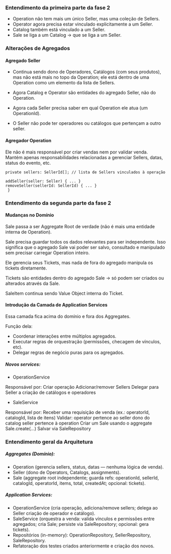 ### Entendimento da primeira parte da fase 2

- Operation não tem mais um único Seller, mas uma coleção de Sellers.
- Operator agora precisa estar vinculado explicitamente a um Seller.
- Catalog também está vinculado a um Seller.
- Sale se liga a um Catalog → que se liga a um Seller.

### Alterações de Agregados

#### Agregado Seller

- Continua sendo dono de Operadores, Catálogos (com seus produtos), mas não está mais no topo da Operation; ele está dentro de uma Operation como um elemento da lista de Sellers.

- Agora Catalog e Operator são entidades do agregado Seller, não do Operation.

- Agora cada Seller precisa saber em qual Operation ele atua (um OperationId).

- O Seller não pode ter operadores ou catálogos que pertençam a outro seller.

#### Agregador Operation

Ele não é mais responsável por criar vendas nem por validar venda.
Mantém apenas responsabilidades relacionadas a gerenciar Sellers, datas, status do evento, etc.

```class Operation {
private sellers: SellerId[]; // lista de Sellers vinculados à operação

addSeller(seller: Seller) { ... }
removeSeller(sellerId: SellerId) { ... }
 }
```

### Entendimento da segunda parte da fase 2

#### Mudanças no Domínio

Sale passa a ser Aggregate Root de verdade (não é mais uma entidade interna de Operation).

Sale precisa guardar todos os dados relevantes para ser independente. Isso significa que o agregado Sale vai poder ser salvo, consultado e manipulado sem precisar carregar Operation inteiro.

Ele gerencia seus Tickets, mas nada de fora do agregado manipula os tickets diretamente.

Tickets são entidades dentro do agregado Sale → só podem ser criados ou alterados através da Sale.

SaleItem continua sendo Value Object interna do Ticket.

#### Introdução da Camada de Application Services

Essa camada fica acima do domínio e fora dos Aggregates.

Função dela:

- Coordenar interações entre múltiplos agregados.
- Executar regras de orquestração (permissões, checagem de vínculos, etc).
- Delegar regras de negócio puras para os agregados.

##### Novos services:

- OperationService

Responsável por:
Criar operação
Adicionar/remover Sellers
Delegar para Seller a criação de catálogos e operadores

- SaleService

Responsável por:
Receber uma requisição de venda (ex.: operatorId, catalogId, lista de itens)
Validar:
operator pertence ao seller dono do catalog
seller pertence à operation
Criar um Sale usando o aggregate Sale.create(...)
Salvar via SaleRepository

### Entendimento geral da Arquitetura

##### Aggregates (Domínio):

- Operation (gerencia sellers, status, datas — nenhuma lógica de venda).
- Seller (dono de Operators, Catalogs, assignments).
- Sale (aggregate root independente; guarda refs: operationId, sellerId, catalogId, operatorId, items, total, createdAt; opcional: tickets).

##### Application Services:

- OperationService (cria operação, adiciona/remove sellers; delega ao Seller criação de operador e catálogo).
- SaleService (orquestra a venda: valida vínculos e permissões entre agregados; cria Sale; persiste via SaleRepository; opcional: gera tickets).
- Repositórios (in-memory): OperationRepository, SellerRepository, SaleRepository.
- Refatoração dos testes criados anteriormente e criação dos novos.
